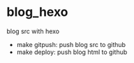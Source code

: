 # blog_hexo
blog src with hexo

* make gitpush:  push blog src to github
* make deploy:   push blog html to github


